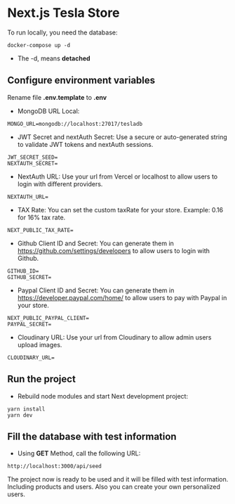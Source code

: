# Next.js Tesla Store

To run locally, you need the database:

```
docker-compose up -d
```

- The -d, means **detached**

## Configure environment variables

Rename file **.env.template** to **.env**

- MongoDB URL Local:

```
MONGO_URL=mongodb://localhost:27017/tesladb
```

- JWT Secret and nextAuth Secret:
  Use a secure or auto-generated string to validate JWT tokens and nextAuth sessions.

```
JWT_SECRET_SEED=
NEXTAUTH_SECRET=
```

- NextAuth URL:
  Use your url from Vercel or localhost to allow users to login with different providers.

```
NEXTAUTH_URL=
```

- TAX Rate:
  You can set the custom taxRate for your store.
  Example: 0.16 for 16% tax rate.

```
NEXT_PUBLIC_TAX_RATE=
```

- Github Client ID and Secret:
  You can generate them in https://github.com/settings/developers to allow users to login with Github.

```
GITHUB_ID=
GITHUB_SECRET=
```

- Paypal Client ID and Secret:
  You can generate them in https://developer.paypal.com/home/ to allow users to pay with Paypal in your store.

```
NEXT_PUBLIC_PAYPAL_CLIENT=
PAYPAL_SECRET=
```

- Cloudinary URL:
  Use your url from Cloudinary to allow admin users upload images.

```
CLOUDINARY_URL=
```

## Run the project

- Rebuild node modules and start Next development project:

```
yarn install
yarn dev
```

## Fill the database with test information

- Using **GET** Method, call the following URL:

```
http://localhost:3000/api/seed
```

The project now is ready to be used and it will be filled with test information. Including products and users. Also you can create your own personalized users.
